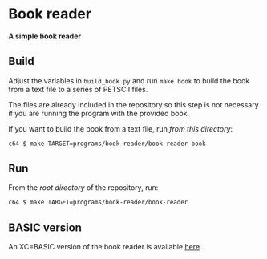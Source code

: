 # Book reader

**A simple book reader**

## Build

Adjust the variables in `build_book.py` and run `make book` to build the book from a text file to a series of PETSCII files.

The files are already included in the repository so this step is not necessary if you are running the program with the provided book.

If you want to build the book from a text file, run _from this directory_:

```bash
c64 $ make TARGET=programs/book-reader/book-reader book
```

## Run

From the _root directory_ of the repository, run:

```bash
c64 $ make TARGET=programs/book-reader/book-reader
```

## BASIC version

An XC=BASIC version of the book reader is available [here](/src/programs/xc-basic/book-reader).
